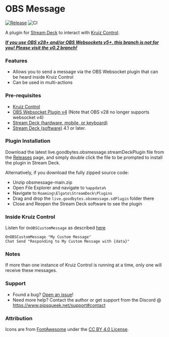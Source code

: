 # OBS Message

[![Release](https://github.com/mrgoodbytes8667/obsmessage/workflows/Release/badge.svg)](https://github.com/mrgoodbytes8667/obsmessage/releases) ![CI](https://github.com/mrgoodbytes8667/obsmessage/workflows/CI/badge.svg)

A plugin for [Stream Deck](https://developer.elgato.com/documentation/stream-deck/) to interact with [Kruiz Control](https://github.com/Kruiser8/Kruiz-Control).

_**[If you use OBS v28+ and/or OBS Websockets v5+, this branch is not for you! Please visit the v0.2 branch!](https://github.com/mrgoodbytes8667/obsmessage/tree/0.2)**_

### Features

- Allows you to send a message via the OBS Websocket plugin that can be heard inside Kruiz Control
- Can be used in multi-actions

### Pre-requisites

- [Kruiz Control](https://github.com/Kruiser8/Kruiz-Control)
- [OBS Websocket Plugin v4](https://github.com/Palakis/obs-websocket/releases) (Note that OBS v28 no longer supports websocket v4)
- [Stream Deck (hardware, mobile, or keyboard)](https://www.elgato.com/en/gaming/stream-deck)
- [Stream Deck (software)](https://www.elgato.com/en/gaming/downloads) 4.1 or later.

### Plugin Installation

Download the latest live.goodbytes.obsmessage.streamDeckPlugin file from the [Releases](https://github.com/mrgoodbytes8667/obsmessage/releases) page, and simply double click the file to be prompted to install the plugin in Stream Deck.

Alternatively, if you download the fully zipped source code:
- Unzip obsmessage-main.zip
- Open File Explorer and navigate to `%appdata%`
- Navigate to `Roaming\Elgato\StreamDeck\Plugins`
- Drag and drop the `live.goodbytes.obsmessage.sdPlugin` folder there
- Close and Reopen the Stream Deck software to see the plugin

### Inside Kruiz Control

Listen for `OnOBSCustomMessage` as described [here](https://github.com/Kruiser8/Kruiz-Control/blob/master/js/Documentation.md#onobscustommessage)

```
OnOBSCustomMessage "My Custom Message"
Chat Send "Responding to My Custom Message with {data}"
```

### Notes

If more than one instance of Kruiz Control is running at a time, only one will receive these messages.

### Support

- Found a bug? [Open an issue](https://github.com/mrgoodbytes8667/obsmessage/issues/new)!
- Need more help? Contact the author or get support from the Discord @ https://www.pipsqueek.net/support#contact

### Attribution

Icons are from [FontAwesome](https://fontawesome.com/) under the [CC BY 4.0 License](https://creativecommons.org/licenses/by/4.0/).
